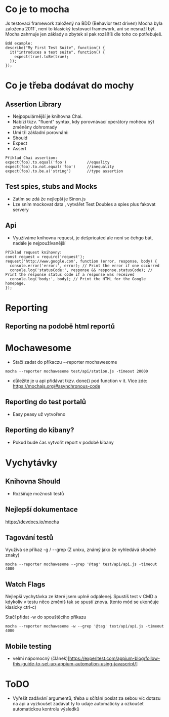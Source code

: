 # Co je to mocha
Js testovací framework založený na BDD (Behavior test driven)
Mocha byla založena 2011´, není to klasický testovací framework, ani se nesnaží být.
Mocha zahrnuje jen základy a zbytek si pak rozšíříš dle toho co potřebuješ.

```
Bdd example:
describe("My First Test Suite", function() {
  it("introduces a test suite", function() {
    expect(true).toBe(true);
  });
});
```

# Co je třeba dodávat do mochy
## Assertion Library
- Nejpopulárnější je knihovna Chai.
- Nabízí tkzv. "fluent" syntax, kdy porovnávací operátory mohéou být změněny dohromady
- Umí tři základní porovnání:
 - Should
 - Expect
 - Assert
```
Příklad Chai assertion:
expect(foo).to.equal('foo')	     	//equality
expect(foo).to.not.equal('foo')	    //inequality
expect(foo).to.be.a('string')   	//type assertion
```

## Test spies, stubs and Mocks
 - Zatím se zdá že nejlepší je Sinon.js
 - Lze sním mockovat data , vytvářet Test Doubles a spies plus fakovat servery

## Api
- Využíváme knihovnu request, je dešpricated ale není se čehgo bát, nadále je nejpoužívanější
```
Příklad request knihovny:
const request = require('request');
request('http://www.google.com', function (error, response, body) {
  console.error('error:', error); // Print the error if one occurred
  console.log('statusCode:', response && response.statusCode); // Print the response status code if a response was received
  console.log('body:', body); // Print the HTML for the Google homepage.
});
```

# Reporting
## Reporting na podobě html reportů
# Mochawesome
 - Stačí zadat do příkaczu --reporter mochawesome
 ```
mocha --reporter mochawesome test/api/station.js -timeout 20000
```
- důležité je u api přidávat tkzv. done() pod function v it. Více zde: https://mochajs.org/#asynchronous-code

## Reporting do test portalů
 - Easy peasy už vytvořeno
## Reporting do kibany?
 - Pokud bude čas vytvořit report v podobě kibany

# Vychytávky
## Knihovna Should
- Rozšiřuje možnosti testů
## Nejlepší dokumentace
https://devdocs.io/mocha
## Tagování testů
Využívá se příkaz -g / --grep (Z unixu, známý jako že vyhledává shodné znaky)
```
mocha --reporter mochawesome --grep '@tag' test/api/api.js -timeout 4000
```

## Watch Flags
Nejlepší vychytávka ze které jsem uplně odpálenej.
Spustíš test v CMD a kdykoliv v testu něco změníš tak se spustí znova. (tento mód se ukončuje klasicky ctrl-c)

Stačí přidat -w do spouštěcího příkazu
```
mocha --reporter mochawesome -w --grep '@tag' test/api/api.js -timeout 4000
```

## Mobile testing 
- velmi nápomocný (článek)[https://experitest.com/appium-blog/follow-this-guide-to-set-up-appium-automation-using-javascript/]

# ToDO
- Vyřešit zadávání argumentů, třeba u sčítání poslat za sebou víc dotazu na api a vyzkoušet zadávat ty to udaje automaticky a ozkoušet automatickou kontrolu výsledků